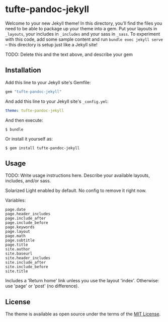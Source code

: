 # tufte-pandoc-jekyll

Welcome to your new Jekyll theme! In this directory, you'll find the files you
need to be able to package up your theme into a gem. Put your layouts in
`_layouts`, your includes in `_includes` and your sass in `_sass`. To experiment
with this code, add some sample content and run `bundle exec jekyll serve` –
this directory is setup just like a Jekyll site!

TODO: Delete this and the text above, and describe your gem

## Installation

Add this line to your Jekyll site's Gemfile:

```ruby
gem "tufte-pandoc-jekyll"
```

And add this line to your Jekyll site's `_config.yml`:

```yaml
theme: tufte-pandoc-jekyll
```

And then execute:

    $ bundle

Or install it yourself as:

    $ gem install tufte-pandoc-jekyll

## Usage

TODO: Write usage instructions here. Describe your available layouts, includes,
and/or sass.

Solarized Light enabled by default. No config to remove it right now.

Variables:

```
page.date
page.header_includes
page.include_after
page.include_before
page.keywords
page.layout
page.math
page.subtitle
page.title
site.author
site.baseurl
site.header_includes
site.include_after
site.include_before
site.title
```

Includes a 'Return home' link unless you use the layout 'index'. Otherwise: use
'page' or 'post' (no difference).


## License

The theme is available as open source under the terms of the [MIT
License](http://opensource.org/licenses/MIT).


